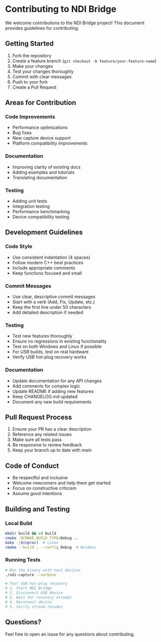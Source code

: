 # Contributing to NDI Bridge

We welcome contributions to the NDI Bridge project! This document provides guidelines for contributing.

## Getting Started

1. Fork the repository
2. Create a feature branch (`git checkout -b feature/your-feature-name`)
3. Make your changes
4. Test your changes thoroughly
5. Commit with clear messages
6. Push to your fork
7. Create a Pull Request

## Areas for Contribution

### Code Improvements
- Performance optimizations
- Bug fixes
- New capture device support
- Platform compatibility improvements

### Documentation
- Improving clarity of existing docs
- Adding examples and tutorials
- Translating documentation

### Testing
- Adding unit tests
- Integration testing
- Performance benchmarking
- Device compatibility testing

## Development Guidelines

### Code Style

- Use consistent indentation (4 spaces)
- Follow modern C++ best practices
- Include appropriate comments
- Keep functions focused and small

### Commit Messages

- Use clear, descriptive commit messages
- Start with a verb (Add, Fix, Update, etc.)
- Keep the first line under 50 characters
- Add detailed description if needed

### Testing

- Test new features thoroughly
- Ensure no regressions in existing functionality
- Test on both Windows and Linux if possible
- For USB builds, test on real hardware
- Verify USB hot-plug recovery works

### Documentation

- Update documentation for any API changes
- Add comments for complex logic
- Update README if adding new features
- Keep CHANGELOG.md updated
- Document any new build requirements

## Pull Request Process

1. Ensure your PR has a clear description
2. Reference any related issues
3. Make sure all tests pass
4. Be responsive to review feedback
5. Keep your branch up to date with main

## Code of Conduct

- Be respectful and inclusive
- Welcome newcomers and help them get started
- Focus on constructive criticism
- Assume good intentions

## Building and Testing

### Local Build
```bash
mkdir build && cd build
cmake -DCMAKE_BUILD_TYPE=Debug ..
make -j$(nproc)  # Linux
cmake --build . --config Debug  # Windows
```

### Running Tests
```bash
# Run the binary with test devices
./ndi-capture --verbose

# Test USB hot-plug recovery
# 1. Start NDI Bridge
# 2. Disconnect USB device
# 3. Wait for recovery attempt
# 4. Reconnect device
# 5. Verify stream resumes
```

## Questions?

Feel free to open an issue for any questions about contributing.
